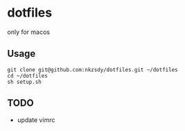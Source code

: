 # dotfiles

only for macos

## Usage

```
git clone git@github.com:nkzsdy/dotfiles.git ~/dotfiles
cd ~/dotfiles
sh setup.sh
```

## TODO

- update vimrc
